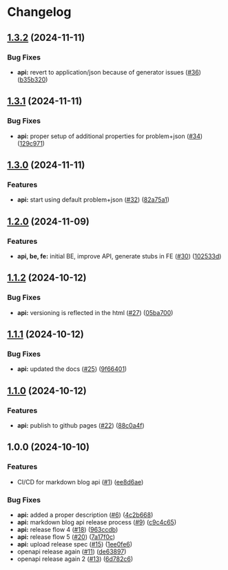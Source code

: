 # Changelog

## [1.3.2](https://github.com/rikotsev/markdown-blog/compare/markdown-blog-api-v1.3.1...markdown-blog-api-v1.3.2) (2024-11-11)


### Bug Fixes

* **api:** revert to application/json because of generator issues ([#36](https://github.com/rikotsev/markdown-blog/issues/36)) ([b35b320](https://github.com/rikotsev/markdown-blog/commit/b35b320b2db0eeb29eae97adaf889b6354965a31))

## [1.3.1](https://github.com/rikotsev/markdown-blog/compare/markdown-blog-api-v1.3.0...markdown-blog-api-v1.3.1) (2024-11-11)


### Bug Fixes

* **api:** proper setup of additional properties for problem+json ([#34](https://github.com/rikotsev/markdown-blog/issues/34)) ([129c971](https://github.com/rikotsev/markdown-blog/commit/129c9716875ad720b0dc08b07800ad66d6fe4aba))

## [1.3.0](https://github.com/rikotsev/markdown-blog/compare/markdown-blog-api-v1.2.0...markdown-blog-api-v1.3.0) (2024-11-11)


### Features

* **api:** start using default problem+json ([#32](https://github.com/rikotsev/markdown-blog/issues/32)) ([82a75a1](https://github.com/rikotsev/markdown-blog/commit/82a75a1e54947ca056c6d74861662d209dc2c94d))

## [1.2.0](https://github.com/rikotsev/markdown-blog/compare/markdown-blog-api-v1.1.2...markdown-blog-api-v1.2.0) (2024-11-09)


### Features

* **api, be, fe:** initial BE, improve API, generate stubs in FE ([#30](https://github.com/rikotsev/markdown-blog/issues/30)) ([102533d](https://github.com/rikotsev/markdown-blog/commit/102533d6d0cd9e5d593b401879726fd74d293f4f))

## [1.1.2](https://github.com/rikotsev/markdown-blog/compare/markdown-blog-api-v1.1.1...markdown-blog-api-v1.1.2) (2024-10-12)


### Bug Fixes

* **api:** versioning is reflected in the html ([#27](https://github.com/rikotsev/markdown-blog/issues/27)) ([05ba700](https://github.com/rikotsev/markdown-blog/commit/05ba7005bc1e6d9c96b11f40e3ab5ddb181b3ed6))

## [1.1.1](https://github.com/rikotsev/markdown-blog/compare/markdown-blog-api-v1.1.0...markdown-blog-api-v1.1.1) (2024-10-12)


### Bug Fixes

* **api:** updated the docs ([#25](https://github.com/rikotsev/markdown-blog/issues/25)) ([9f66401](https://github.com/rikotsev/markdown-blog/commit/9f66401c31864849b82ca1e7c90970a3a52a2c1b))

## [1.1.0](https://github.com/rikotsev/markdown-blog/compare/markdown-blog-api-v1.0.0...markdown-blog-api-v1.1.0) (2024-10-12)


### Features

* **api:** publish to github pages ([#22](https://github.com/rikotsev/markdown-blog/issues/22)) ([88c0a4f](https://github.com/rikotsev/markdown-blog/commit/88c0a4fbb5c69a0f371163c24d6f895c47f26bc5))

## 1.0.0 (2024-10-10)


### Features

* CI/CD for markdown blog api ([#1](https://github.com/rikotsev/markdown-blog/issues/1)) ([ee8d6ae](https://github.com/rikotsev/markdown-blog/commit/ee8d6ae1ea0b06f8d714b2043a26d97a6d02147a))


### Bug Fixes

* **api:** added a proper description ([#6](https://github.com/rikotsev/markdown-blog/issues/6)) ([4c2b668](https://github.com/rikotsev/markdown-blog/commit/4c2b66821c648176680b22140cc485313b80e22d))
* **api:** markdown blog api release process ([#9](https://github.com/rikotsev/markdown-blog/issues/9)) ([c9c4c65](https://github.com/rikotsev/markdown-blog/commit/c9c4c6526b5383320e62e96a098ac20dc6ccad9a))
* **api:** release flow 4 ([#18](https://github.com/rikotsev/markdown-blog/issues/18)) ([963ccdb](https://github.com/rikotsev/markdown-blog/commit/963ccdbfba5c313003f43de9846f9870c97aa586))
* **api:** release flow 5 ([#20](https://github.com/rikotsev/markdown-blog/issues/20)) ([7a17f0c](https://github.com/rikotsev/markdown-blog/commit/7a17f0c25dd9261c37ea15a7131a88cfd3df0547))
* **api:** upload release spec ([#15](https://github.com/rikotsev/markdown-blog/issues/15)) ([1ee0fe6](https://github.com/rikotsev/markdown-blog/commit/1ee0fe6d459cde958d41b936284ae142f580bb60))
* openapi release again ([#11](https://github.com/rikotsev/markdown-blog/issues/11)) ([de63897](https://github.com/rikotsev/markdown-blog/commit/de638970c59a020211fc32edec9a022a39e53732))
* openapi release again 2 ([#13](https://github.com/rikotsev/markdown-blog/issues/13)) ([6d782c6](https://github.com/rikotsev/markdown-blog/commit/6d782c6960a2912bd182c79ea0d83c9fdc5354ad))
